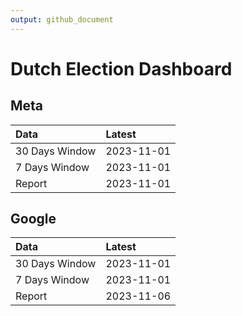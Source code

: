```yaml
---
output: github_document
---
```


# Dutch Election Dashboard



## Meta


|Data           |Latest     |
|:--------------|:----------|
|30 Days Window |2023-11-01 |
|7 Days Window  |2023-11-01 |
|Report         |2023-11-01 |

## Google


|Data           |Latest     |
|:--------------|:----------|
|30 Days Window |2023-11-01 |
|7 Days Window  |2023-11-01 |
|Report         |2023-11-06 |
